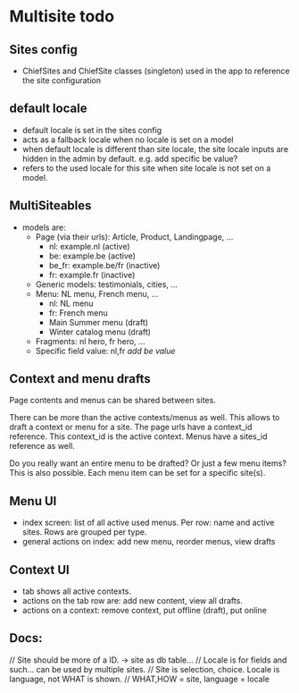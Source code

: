 # Multisite todo

## Sites config

- ChiefSites and ChiefSite classes (singleton) used in the app to reference the site configuration

## default locale

- default locale is set in the sites config
- acts as a fallback locale when no locale is set on a model
- when default locale is different than site locale, the site locale inputs are hidden in the admin by default. e.g. <a>
  add specific be value</a>?
- refers to the used locale for this site when site locale is not set on a model.

## MultiSiteables

- models are:
    - Page (via their urls): Article, Product, Landingpage, ...
        - nl: example.nl (active)
        - be: example.be (active)
        - be_fr: example.be/fr (inactive)
        - fr: example.fr (inactive)
    - Generic models: testimonials, cities, ...
    - Menu: NL menu, French menu, ...
        - nl: NL menu
        - fr: French menu
        - Main Summer menu (draft)
        - Winter catalog menu (draft)
    - Fragments: nl hero, fr hero, ...
    - Specific field value: nl,fr _add be value_

## Context and menu drafts

Page contents and menus can be shared between sites.

There can be more than the active contexts/menus as well. This allows to draft a context or menu for a site.
The page urls have a context_id reference. This context_id is the active context.
Menus have a sites_id reference as well.

Do you really want an entire menu to be drafted? Or just a few menu items? This is also
possible. Each menu item can be set for a specific site(s).

## Menu UI

- index screen: list of all active used menus. Per row: name and active sites. Rows are grouped per type.
- general actions on index: add new menu, reorder menus, view drafts

## Context UI

- tab shows all active contexts.
- actions on the tab row are: add new content, view all drafts.
- actions on a context: remove context, put offline (draft), put online

## Docs:

// Site should be more of a ID. -> site as db table...
// Locale is for fields and such... can be used by multiple sites.
// Site is selection, choice. Locale is language, not WHAT is shown.
// WHAT,HOW = site, language = locale
